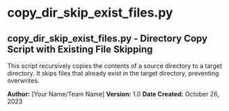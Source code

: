 # copy_dir_skip_exist_files.py

## copy_dir_skip_exist_files.py - Directory Copy Script with Existing File Skipping

This script recursively copies the contents of a source directory to a target directory. It skips files that already exist in the target directory, preventing overwrites.

**Author:** [Your Name/Team Name]
**Version:** 1.0
**Date Created:** October 26, 2023
